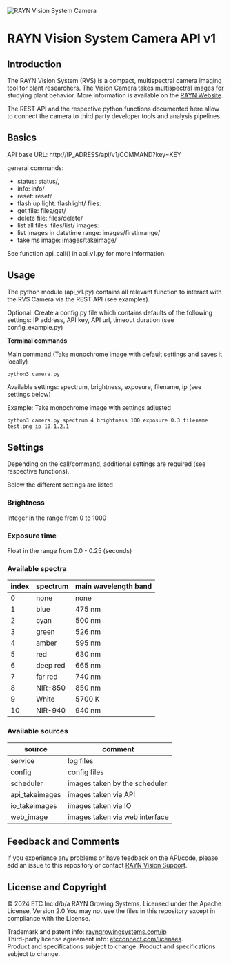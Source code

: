 ![RAYN Vision System Camera](https://rayngrowingsystems.com/wp-content/uploads/2024/04/RAYN_VisionCamera_1160x200.jpg)

# RAYN Vision System Camera API v1
## Introduction
The RAYN Vision System (RVS) is a compact, multispectral camera imaging tool for plant researchers. 
The Vision Camera takes multispectral images for studying plant behavior. More information is available on the
[RAYN Website](https://rayngrowingsystems.com/products/rayn-vision-camera/).

The REST API and the respective python functions documented here 
allow to connect the camera to third party developer tools and analysis pipelines.

## Basics
API base URL: http://IP_ADRESS/api/v1/COMMAND?key=KEY

general commands:
- status: status/,
- info: info/
- reset: reset/
- flash up light: flashlight/
files:
- get file: files/get/
- delete file: files/delete/
- list all files: files/list/
images:
- list images in datetime range: images/firstinrange/
- take ms image: images/takeimage/

See function api_call() in api_v1.py for more information.

## Usage
The python module (api_v1.py) contains all relevant function to interact with the RVS Camera via the REST API (see examples).

Optional: Create a config.py file which contains defaults of the following settings: 
IP address, API key, API url, timeout duration (see config_example.py)

**Terminal commands**

Main command (Take monochrome image with default settings and saves it locally)

`python3 camera.py` 

Available settings: spectrum, brightness, exposure, filename, ip (see settings below)

Example: Take monochrome image with settings adjusted

`python3 camera.py spectrum 4 brightness 100 exposure 0.3 filename test.png ip 10.1.2.1`


## Settings
Depending on the call/command, additional settings are required (see respective functions).

Below the different settings are listed

### Brightness
Integer in the range from 0 to 1000

### Exposure time
Float in the range from 0.0 - 0.25 (seconds)

### Available spectra
| index | spectrum | main wavelength band |
|-------|----------|----------------------|
| 0     | none     | none                 |
| 1     | blue     | 475 nm               |
| 2     | cyan     | 500 nm               |
| 3     | green    | 526 nm               |
| 4     | amber    | 595 nm               |
| 5     | red      | 630 nm               |
| 6     | deep red | 665 nm               |
| 7     | far red  | 740 nm               |
| 8     | NIR-850  | 850 nm               |
| 9     | White    | 5700 K               |
| 10    | NIR-940  | 940 nm               |

### Available sources

| source         | comment                        |
|----------------|--------------------------------|
| service        | log files                      |
| config         | config files                   |
| scheduler      | images taken by the scheduler  |
| api_takeimages | images taken via API           |
| io_takeimages  | images taken via IO            |
| web_image      | images taken via web interface |

## Feedback and Comments

If you experience any problems or have feedback on the API/code, please add an issue to this repository or contact
[RAYN Vision Support](mailto:RAYNVisionSupport@rayngrowingsystems.com).

## License and Copyright
© 2024 ETC Inc d/b/a RAYN Growing Systems. Licensed under the Apache License, Version 2.0
You may not use the files in this repository except in compliance with the License.

Trademark and patent info: [rayngrowingsystems.com/ip](https://rayngrowingsystems.com/ip/) \
Third-party license agreement info: [etcconnect.com/licenses](https://www.etcconnect.com/licenses/). \
Product and specifications subject to change.
Product and specifications subject to change.
